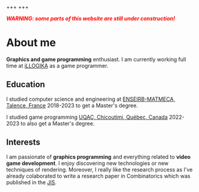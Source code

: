 +++
+++

<span style="color:red">***WARNING: some parts of this website are still under construction!***</span>

# About me

**Graphics and game programming** enthusiast. I am currently working full time at <a href="https://www.illogika.com" target="_blank">iLLOGIKA</a> as a game programmer.

## Education

I studied computer science and engineering at <a href="https://enseirb-matmeca.bordeaux-inp.fr/" target="_blank">ENSEIRB-MATMECA, Talence, France</a> 2018-2023 to get a Master's degree.

I studied game programming <a href="https://uqac.ca/" target="_blank">UQAC, Chicoutimi, Québec, Canada</a> 2022-2023 to also get a Master's degree.

## Interests

I am passionate of **graphics programming** and everything related to **video game development**.
I enjoy discovering new technologies or new techniques of rendering.
Moreover, I really like the research process as I've already colaborated to write a research paper in Combinatorics which was published in the <a href="https://cs.uwaterloo.ca/journals/JIS/VOL25/Bonichon/bonichon3.html" target="_blank">JIS</a>.